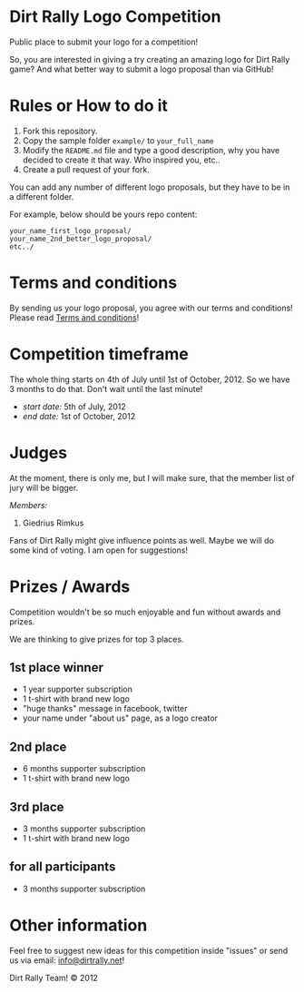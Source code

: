 # Dirt Rally Logo Competition

Public place to submit your logo for a competition!

So, you are interested in giving a try creating an amazing logo for Dirt Rally game? And what better way to submit a logo proposal than via GitHub!

# Rules or How to do it

1. Fork this repository.
2. Copy the sample folder `example/` to `your_full_name`
3. Modify the `README.md` file and type a good description, why you have decided to create it that way. Who inspired you, etc.. 
4. Create a pull request of your fork.

You can add any number of different logo proposals, but they have to be in a different folder.

For example, below should be yours repo content:

```
your_name_first_logo_proposal/
your_name_2nd_better_logo_proposal/
etc../
```

# Terms and conditions
By sending us your logo proposal, you agree with our terms and conditions! Please read [Terms and conditions](terms_and_conditions.md)!

# Competition timeframe
The whole thing starts on 4th of July until 1st of October, 2012. So we have 3 months to do that. Don't wait until the last minute!

- *start date:* 5th of July, 2012
- *end date:* 1st of October, 2012

# Judges
At the moment, there is only me, but I will make sure, that the member list of jury will be bigger.

*Members:*

1. Giedrius Rimkus

Fans of Dirt Rally might give influence points as well. Maybe we will do some kind of voting. I am open for suggestions!

# Prizes / Awards
Competition wouldn't be so much enjoyable and fun without awards and prizes.

We are thinking to give prizes for top 3 places.

## 1st place winner
* 1 year supporter subscription
* 1 t-shirt with brand new logo
* "huge thanks" message in facebook, twitter
* your name under "about us" page, as a logo creator

## 2nd place
* 6 months supporter subscription
* 1 t-shirt with brand new logo

## 3rd place
* 3 months supporter subscription
* 1 t-shirt with brand new logo

## for all participants
* 3 months supporter subscription

# Other information
Feel free to suggest new ideas for this competition inside "issues" or send us via email: info@dirtrally.net!

Dirt Rally Team!
&copy; 2012